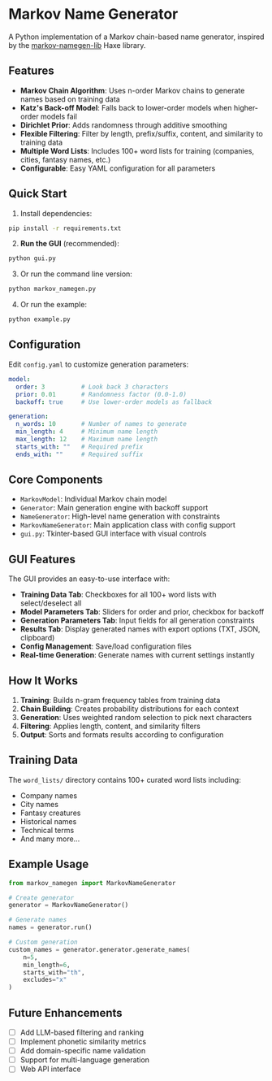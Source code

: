 # Markov Name Generator

A Python implementation of a Markov chain-based name generator, inspired by the [markov-namegen-lib](https://github.com/Tw1ddle/markov-namegen-lib) Haxe library.

## Features

- **Markov Chain Algorithm**: Uses n-order Markov chains to generate names based on training data
- **Katz's Back-off Model**: Falls back to lower-order models when higher-order models fail
- **Dirichlet Prior**: Adds randomness through additive smoothing
- **Flexible Filtering**: Filter by length, prefix/suffix, content, and similarity to training data
- **Multiple Word Lists**: Includes 100+ word lists for training (companies, cities, fantasy names, etc.)
- **Configurable**: Easy YAML configuration for all parameters

## Quick Start

1. Install dependencies:
```bash
pip install -r requirements.txt
```

2. **Run the GUI** (recommended):
```bash
python gui.py
```

3. Or run the command line version:
```bash
python markov_namegen.py
```

4. Or run the example:
```bash
python example.py
```

## Configuration

Edit `config.yaml` to customize generation parameters:

```yaml
model:
  order: 3          # Look back 3 characters
  prior: 0.01       # Randomness factor (0.0-1.0)
  backoff: true     # Use lower-order models as fallback

generation:
  n_words: 10       # Number of names to generate
  min_length: 4     # Minimum name length
  max_length: 12    # Maximum name length
  starts_with: ""   # Required prefix
  ends_with: ""     # Required suffix
```

## Core Components

- `MarkovModel`: Individual Markov chain model
- `Generator`: Main generation engine with backoff support
- `NameGenerator`: High-level name generation with constraints
- `MarkovNameGenerator`: Main application class with config support
- `gui.py`: Tkinter-based GUI interface with visual controls

## GUI Features

The GUI provides an easy-to-use interface with:

- **Training Data Tab**: Checkboxes for all 100+ word lists with select/deselect all
- **Model Parameters Tab**: Sliders for order and prior, checkbox for backoff
- **Generation Parameters Tab**: Input fields for all generation constraints
- **Results Tab**: Display generated names with export options (TXT, JSON, clipboard)
- **Config Management**: Save/load configuration files
- **Real-time Generation**: Generate names with current settings instantly

## How It Works

1. **Training**: Builds n-gram frequency tables from training data
2. **Chain Building**: Creates probability distributions for each context
3. **Generation**: Uses weighted random selection to pick next characters
4. **Filtering**: Applies length, content, and similarity filters
5. **Output**: Sorts and formats results according to configuration

## Training Data

The `word_lists/` directory contains 100+ curated word lists including:
- Company names
- City names
- Fantasy creatures
- Historical names
- Technical terms
- And many more...

## Example Usage

```python
from markov_namegen import MarkovNameGenerator

# Create generator
generator = MarkovNameGenerator()

# Generate names
names = generator.run()

# Custom generation
custom_names = generator.generator.generate_names(
    n=5,
    min_length=6,
    starts_with="th",
    excludes="x"
)
```

## Future Enhancements

- [ ] Add LLM-based filtering and ranking
- [ ] Implement phonetic similarity metrics
- [ ] Add domain-specific name validation
- [ ] Support for multi-language generation
- [ ] Web API interface